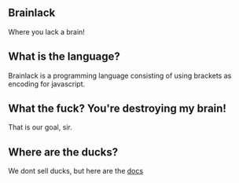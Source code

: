 ## Brainlack
Where you lack a brain!

## What is the language?
Brainlack is a programming language consisting of using brackets as encoding for javascript.

## What the fuck? You're destroying my brain!
That is our goal, sir.

## Where are the ducks?
We dont sell ducks, but here are the [docs](https://brainlack.github.io)
